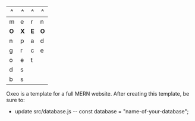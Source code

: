 ^|^|^|^
---|---|---|---
m|e|r|n
**O**|**X**|**E**|**O**
n|p|a|d
g|r|c|e
o|e|t|
d|s||
b|s||

Oxeo is a template for a full MERN website.
After creating this template, be sure to:
- update src/database.js
-- const database = "name-of-your-database";
